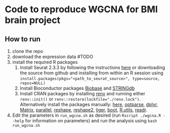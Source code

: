 # Code to reproduce WGCNA for BMI brain project

## How to run

1. clone the repo
2. download the expression data #TODO
3. install the required R packages
    1. Install Seurat 2.3.3 by following the instructions [here](https://satijalab.org/seurat/install.html) or downloading the source from github and installing from within an R session using `install.packages(pkgs="<path_to_seurat_source>", type=source, repos=NULL)`
    2. Install Bioconductor packages [Biobase](https://www.bioconductor.org/packages/release/bioc/html/Biobase.html) and [STRINGdb](https://www.bioconductor.org/packages/release/bioc/html/STRINGdb.html)
    3. Install CRAN packages by installing [renv](https://rstudio.github.io/renv/articles/renv.html) and running either `renv::init()` or `renv::restore(lockfile="./renv.lock")`. Alternatively install the packages manually: [here](https://cran.r-project.org/web/packages/here/index.html), [optparse](https://cran.r-project.org/web/packages/optparse/index.html), [dplyr](https://cran.r-project.org/web/packages/dplyr/index.html), [Matrix](https://cran.r-project.org/web/packages/Matrix/index.html), [parallel](https://www.rdocumentation.org/packages/parallel/versions/3.6.1), [reshape](https://cran.r-project.org/web/packages/reshape/index.html), [reshape2](https://cran.r-project.org/web/packages/reshape2/index.html), [liger](https://cran.r-project.org/web/packages/liger/index.html), [boot](https://cran.r-project.org/web/packages/boot/index.html), [R.utils](https://cran.r-project.org/web/packages/R.utils/index.html), [readr](https://cran.r-project.org/web/packages/readr/index.html).
4. Edit the parameters in `run_wgcna.sh` as desired (run `Rscript ./wgcna.R --help` for information on parameters) and run the analysis using `bash run_wgcna.sh` 
